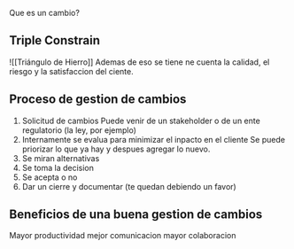 Que es un cambio?


## Triple Constrain 
![[Triángulo de Hierro]]
Ademas de eso se tiene ne cuenta la calidad, el riesgo y la satisfaccion del ciente.

## Proceso de gestion de cambios 

1. Solicitud de cambios
	Puede venir de un stakeholder o de un ente regulatorio (la ley, por ejemplo)
2. Internamente se evalua para minimizar el inpacto en el cliente
	Se puede priorizar lo que ya hay y despues agregar lo nuevo. 
3. Se miran alternativas 
4. Se toma la decision 
5. Se acepta o no 
6. Dar un cierre y documentar (te quedan debiendo un favor)

## Beneficios de una buena gestion de cambios 
Mayor productividad 
mejor comunicacion 
mayor colaboracion